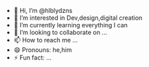 - 👋 Hi, I’m @hlblydzns
- 👀 I’m interested in Dev,design,digital creation
- 🌱 I’m currently learning everything I can
- 💞️ I’m looking to collaborate on ...
- 📫 How to reach me ...
- 😄 Pronouns: he,him
- ⚡ Fun fact: ...

<!---
hlblydzns/hlblydzns is a ✨ special ✨ repository because its `README.md` (this file) appears on your GitHub profile.
You can click the Preview link to take a look at your changes.
--->
